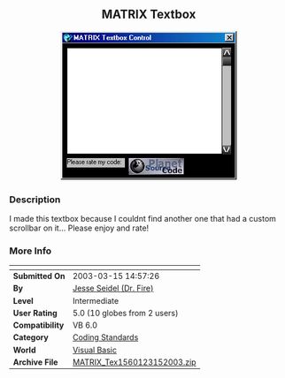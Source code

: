 ﻿<div align="center">

## MATRIX Textbox

<img src="PIC2003315182213205.jpg">
</div>

### Description

I made this textbox because I couldnt find another one that had a custom scrollbar on it... Please enjoy and rate!
 
### More Info
 


<span>             |<span>
---                |---
**Submitted On**   |2003-03-15 14:57:26
**By**             |[Jesse Seidel \(Dr\. Fire\)](https://github.com/Planet-Source-Code/PSCIndex/blob/master/ByAuthor/jesse-seidel-dr-fire.md)
**Level**          |Intermediate
**User Rating**    |5.0 (10 globes from 2 users)
**Compatibility**  |VB 6\.0
**Category**       |[Coding Standards](https://github.com/Planet-Source-Code/PSCIndex/blob/master/ByCategory/coding-standards__1-43.md)
**World**          |[Visual Basic](https://github.com/Planet-Source-Code/PSCIndex/blob/master/ByWorld/visual-basic.md)
**Archive File**   |[MATRIX\_Tex1560123152003\.zip](https://github.com/Planet-Source-Code/jesse-seidel-dr-fire-matrix-textbox__1-44033/archive/master.zip)








